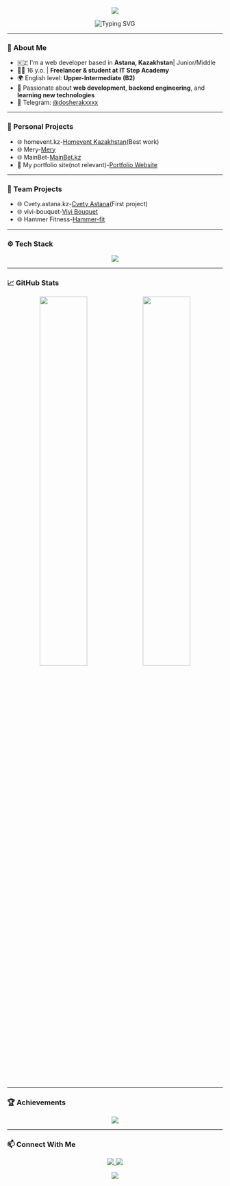 <!-- HEADER -->
<div align="center">
  <img src="https://capsule-render.vercel.app/api?type=waving&color=6A5ACD&height=200&section=header&text=Hi%20there!%20I'm%20dosherak%20👋&fontSize=38&fontColor=ffffff&animation=fadeIn" />
</div>

<p align="center">
  <img src="https://readme-typing-svg.herokuapp.com?font=Fira+Code&size=22&duration=3000&pause=1000&color=6A5ACD&center=true&vCenter=true&multiline=true&width=600&height=100&lines=16+y.o.+Web+Developer+from+Kazakhstan;Student+at+IT+Step+Academy+%F0%9F%93%9A;Backend+%7C+Frontend+%7C+Full-Stack;Learning+new+tech+every+day!+%F0%9F%92%AA" alt="Typing SVG" />
</p>

---

### 🧠 About Me

- 🇰🇿 I'm a web developer based in **Astana, Kazakhstan**| Junior/Middle
- 👨‍🎓 16 y.o. | **Freelancer & student at IT Step Academy**  
- 🌍 English level: **Upper-Intermediate (B2)**  
- 🎯 Passionate about **web development**, **backend engineering**, and **learning new technologies**
- 📲 Telegram: [@dosherakxxxx](https://t.me/dosherakxxxx)

---

### 🚀 Personal Projects

- 🌐 homevent.kz-[Homevent Kazakhstan](https://homevent.kz/)(Best work) 
- 🌐 Mery-[Mery](https://mery.kz/)
- 🌐 MainBet-[MainBet.kz](https://mainbet.kz/)
- 🧰 My portfolio site(not relevant)-[Portfolio Website](https://dosherakxxx.github.io/portfoliosite/)  

---

### 🤝 Team Projects

- 🌐 Cvety.astana.kz-[Cvety Astana](https://cvetyastana-kz.kz/)(First project)
- 🌐 vivi-bouquet-[Vivi Bouquet](https://www.vivi-bouquet.kz/)  
- 🌐 Hammer Fitness-[Hammer-fit](https://hammer-fit.ru/)
---


### ⚙️ Tech Stack

<p align="center">
  <img src="https://skillicons.dev/icons?i=html,css,js,php,python,mysql,bootstrap,flask,django" />
</p>

---

### 📈 GitHub Stats

<p align="center">
  <img src="https://github-readme-stats.vercel.app/api?username=dosherakxxx&show_icons=true&theme=radical&hide_border=true" width="47%">
  <img src="https://github-readme-stats.vercel.app/api/top-langs/?username=dosherakxxx&layout=compact&theme=radical&hide_border=true" width="47%">
</p>

---

### 🏆 Achievements

<p align="center">
  <img src="https://github-profile-trophy.vercel.app/?username=dosherakxxx&theme=discord&margin-w=15&row=1&no-frame=true"/>
</p>

---

### 📫 Connect With Me

<p align="center">
  <a href="https://t.me/dosherakxxxx">
    <img src="https://img.shields.io/badge/Telegram-2CA5E0?style=for-the-badge&logo=telegram&logoColor=white"/>
  </a>
  <a href="mailto:kosachv18@bk.ru">
    <img src="https://img.shields.io/badge/Gmail-D14836?style=for-the-badge&logo=gmail&logoColor=white"/>
  </a>
</p>

<!-- FOOTER -->
<div align="center">
  <img src="https://capsule-render.vercel.app/api?type=waving&color=6A5ACD&height=120&section=footer"/>
</div>

